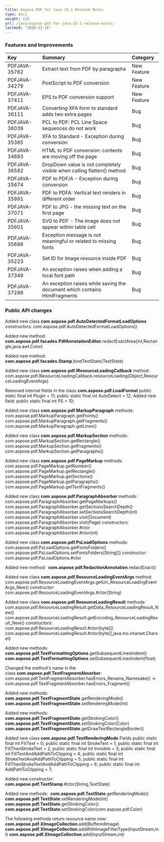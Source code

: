 ```yaml
---
title: Aspose.PDF for Java 18.1 Release Notes
type: docs
weight: 120
url: /java/aspose-pdf-for-java-18-1-release-notes/
lastmod: "2020-12-16"
---
```


### **Features and Improvements**

|**Key**|**Summary**|**Category**|
| :- | :- | :- |
|PDFJAVA-35762|Extract text from PDF by paragraphs|New Feature|
|PDFJAVA-34279|PostScript to PDF conversion|New Feature|
|PDFJAVA-37411|EPS to PDF conversion support|New Feature|
|PDFJAVA-36111|Converting XFA form to standard adds two extra pages|Bug|
|PDFJAVA-36039|PCL to PDF: PCL Line Space sequences do not work|Bug|
|PDFJAVA-35365|XFA to Standard - Exception during conversion|Bug|
|PDFJAVA-34893|HTML to PDF conversion: contents are moving off the page|Bug|
|PDFJAVA-36582|DropDown value is not completely visible when calling flatten() method|Bug|
|PDFJAVA-35674|PDF to PDF/A - Exception during conversion|Bug|
|PDFJAVA-35991|PDF to PDFA: Vertical text renders in different order|Bug|
|PDFJAVA-37071|PDF to JPG - the missing text on the first page|Bug|
|PDFJAVA-35601|SVG to PDF - The image does not appear within table cell|Bug|
|PDFJAVA-35686|Exception message is not meaningful or related to missing fonts|Bug|
|PDFJAVA-35223|Set ID for Image resource inside PDF|Bug|
|PDFJAVA-37349|An exception raises when adding a local font path|Bug|
|PDFJAVA-37286|An exception raises while saving the document which contains HtmlFragments|Bug|
### **Public API changes**
Added new class **com.aspose.pdf.AutoDetectedFormatLoadOptions**
constructors:
com.aspose.pdf.AutoDetectedFormatLoadOptions()

Added new method:
**com.aspose.pdf.facades.PdfAnnotationEditor**.redactExactArea(int,Rectangle,java.awt.Color)

Added new method:
**com.aspose.pdf.facades.Stamp**.bindTextState(TextState)

Added new class **com.aspose.pdf.IResourceLoadingCallback**
method:
com.aspose.pdf.IResourceLoadingCallback.resourceLoading(Object,ResourceLoadingEventArgs)

Removed internal fields in the class **com.aspose.pdf.LoadFormat**
public static final int Plugin = 11;
public static final int AutoDetect = 12;
Added new field:
public static final int PS = 10;

Added new class **com.aspose.pdf.MarkupParagraph**
methods:
com.aspose.pdf.MarkupParagraph.getPoints()
com.aspose.pdf.MarkupParagraph.getFragments()
com.aspose.pdf.MarkupParagraph.getLines()

Added new class **com.aspose.pdf.MarkupSection**
methods:
com.aspose.pdf.MarkupSection.getRectangle()
com.aspose.pdf.MarkupSection.getFragments()
com.aspose.pdf.MarkupSection.getParagraphs()

Added new class **com.aspose.pdf.PageMarkup**
methods:
com.aspose.pdf.PageMarkup.getNumber()
com.aspose.pdf.PageMarkup.getRectangle()
com.aspose.pdf.PageMarkup.getSections()
com.aspose.pdf.PageMarkup.getParagraphs()
com.aspose.pdf.PageMarkup.getTextFragments()

Added new class **com.aspose.pdf.ParagraphAbsorber**
methods:
com.aspose.pdf.ParagraphAbsorber.getPageMarkups()
com.aspose.pdf.ParagraphAbsorber.getSectionsSearchDepth()
com.aspose.pdf.ParagraphAbsorber.setSectionsSearchDepth(int)
com.aspose.pdf.ParagraphAbsorber.visit(Document)
com.aspose.pdf.ParagraphAbsorber.visit(Page)
constructors:
com.aspose.pdf.ParagraphAbsorber.#ctor
com.aspose.pdf.ParagraphAbsorber.#ctor(int)

Added new class **com.aspose.pdf.PsLoadOptions**
methods:
com.aspose.pdf.PsLoadOptions.getFontsFolders()
com.aspose.pdf.PsLoadOptions.setFontsFolders(String[])
constructor:
com.aspose.pdf.PsLoadOptions.#ctor

Added new method: 
**com.aspose.pdf.RedactionAnnotation**.redactExact()

Added new class **com.aspose.pdf.ResourceLoadingEventArgs**
method:
com.aspose.pdf.ResourceLoadingEventArgs.getUri_ResourceLoadingEventArgs_New()
constructor:
com.aspose.pdf.ResourceLoadingEventArgs.#ctor(String)

Added new class **com.aspose.pdf.ResourceLoadingResult**
methods:
com.aspose.pdf.ResourceLoadingResult.getData_ResourceLoadingResult_New()
com.aspose.pdf.ResourceLoadingResult.getEncoding_ResourceLoadingResult_New()
constructors:
com.aspose.pdf.ResourceLoadingResult.#ctor(byte[])
com.aspose.pdf.ResourceLoadingResult.#ctor(byte[],java.nio.charset.Charset)

Added new methods: 
**com.aspose.pdf.TextFormattingOptions**.getSubsequentLinesIndent()
**com.aspose.pdf.TextFormattingOptions**.setSubsequentLinesIndent(float)

Changed the method's name in the class **com.aspose.pdf.TextFragmentAbsorber**:
com.aspose.pdf.TextFragmentAbsorber.hasErrors_Rename_Namesake() -> com.aspose.pdf.TextFragmentAbsorber.hasErrors_Fragment()

Added new methods:
**com.aspose.pdf.TextFragmentState**.getRenderingMode()
**com.aspose.pdf.TextFragmentState**.setRenderingMode(int)

Added new methods: 
**com.aspose.pdf.TextFragmentState**.getStrokingColor()
**com.aspose.pdf.TextFragmentState**.setStrokingColor(Color)
**com.aspose.pdf.TextFragmentState**.getDrawTextRectangleBorder()

Added new class **com.aspose.pdf.TextRenderingMode**
Fields
public static final int FillText = 0;
public static final int StrokeText = 1;
public static final int FillThenStrokeText = 2;
public static final int Invisible = 3;
public static final int FillTextAndAddPathToClipping = 4;
public static final int StrokeTextAndAddPathToClipping = 5;
public static final int FillThenStrokeTextAndAddPathToClipping = 6;
public static final int AddPathToClipping = 7;

Added new constructor: 
**com.aspose.pdf.TextStamp**.#ctor(String,TextState)

Added new methods: 
**com.aspose.pdf.TextState**.getRenderingMode()
**com.aspose.pdf.TextState**.setRenderingMode(int)
**com.aspose.pdf.TextState**.getStrokingColor()
**com.aspose.pdf.TextState**.setStrokingColor(com.aspose.pdf.Color)

The following methods return resource name now:
**com.aspose.pdf.XImageCollection**.add(BufferedImage)
**com.aspose.pdf.XImageCollection**.addWithImageFilterType(InputStream,int)
**com.aspose.pdf.XImageCollection**.add(InputStream,int)



